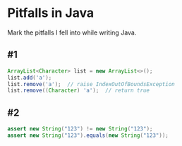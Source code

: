 # Pitfalls in Java
Mark the pitfalls I fell into while writing Java.


## #1
```java
ArrayList<Character> list = new ArrayList<>();
list.add('a');
list.remove('a');  // raise IndexOutOfBoundsException
list.remove((Character) 'a');  // return true
```

## #2
```java
assert new String("123") != new String("123");
assert new String("123").equals(new String("123"));
```
